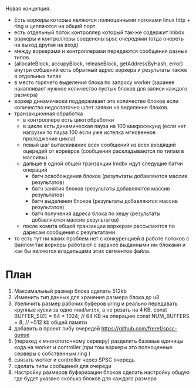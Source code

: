 Новая концепция. 
  - Есть воркеры которые являются полноценными потоками linux http + ring и цепляются на общий порт
  - есть отдельный поток контроллер который так-же содержит lmbdx 
  - воркеры и контроллеры соеденены spsc очередями (отда очереть на выход другая на вход)
  - между воркерами и контроллерами передаются сообщения разных типов. 
  -  (allocateBlock, accupyBlock, releaseBlock, getAddressByHash, error) внутри собщений есть обратный адрес воркера и результаты также в отдельных типах
  - в место горячего выделения блока по запросу worker (заранее накапливает нужное количество пустых блоков для записи каждого размера)
  - воркер динамически поддерживает это количество блоков если количество недостаточно шлет заявки на веделение блоков. 
  - транзакционная обработка 
    - в контроллере есть цикл обработки
    - в цикле есть динамическая пауза на 100 микросекунд (если нет нагрузки то пауза 100 если уже истелка мгновенное пролоджение цикла)
    - певый шаг вытаскивание всех сообщений из всех входящий оцередей от воркеров (сообщения раскладываются по типам в массивы)
    - дальше в одной общей транзакции lmdbx идут следущие батчи операций
      - батч освобождения блоков (результаты добавляются массив результатов)
      - батч занятия блоков (результаты добавляются массив результатов)
      - батч выделения блоков (результаты добавляются массив результатов)
      - батч получения адреса блока по хешу (результаты добавляются массив результатов)
    - после комита общей транзакции воркерам рассылаются по даресам сообщения с результатами
  - то есть тут ни каких проблем нет с конкуренцией в работе потоков с файлом так воркеры работают с заранее выданными им блоками и как бы являются владельцами этих сегментов файла.   
    


# План
1. Максимальный размер блока сделать 512kb
2. Изменить тип данных для хранения размера блока до u8
3. Увеличить размер рабочих буферов uring и реально передавать крупные куски за одно `read`/`write`, а не резать на 4 KB.
   const BUFFER_SIZE = 64 * 1024; // 64 KB на операцию
   const NUM_BUFFERS = 8; //  ~512 kb общей памяти
4. добавить в проект либу очередей https://github.com/freref/spsc-queue
5. (переход к многопоточному серверу) разделить базовые единицы кода на  worker и controller (при том воркеры это полноценные серверы с собственным ring )
6. связать worker и controller через SPSC очередь
7. сделать типы сообщений для очереди
8. Настройку размеров буферизации блоков сделать настройку общую где будет указано сколько блоков для каждого размера

